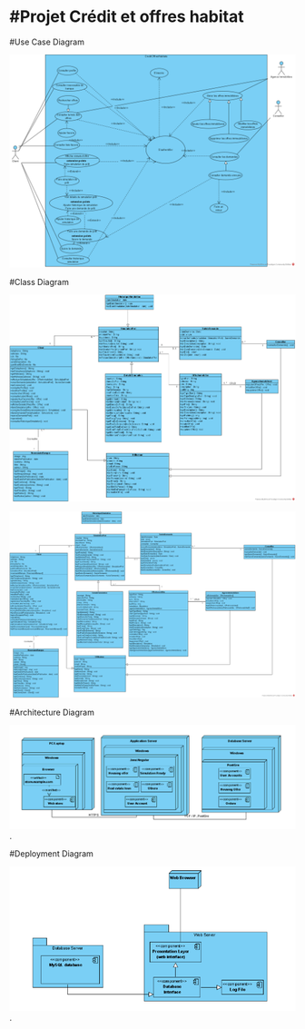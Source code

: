 #Projet Crédit et offres habitat
================================

#Use Case Diagram

![useCaseDiagram](./src/main/resources/assets/Use%20Case%20Diagram%20Credit%20et%20offre%20habitat.png)

#Class Diagram

![classDiagram](./src/main/resources/assets/Class%20Diagram%20credit%20offre%20habitat.png)


![classDiagram](./src/main/resources/assets/ClassDiagram2credithabitat.png)

#Architecture Diagram

![architectureDiagram](./src/main/resources/assets/DiagramArchitecture-COH.png).

#Deployment Diagram

![deploymentDiagram](./src/main/resources/assets/DiagrammeDeploiement.png).


